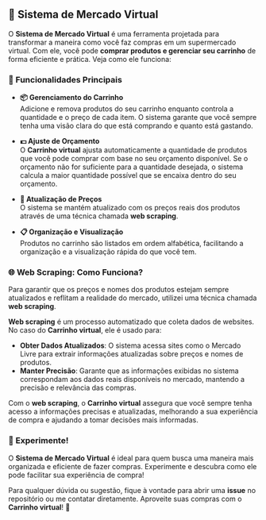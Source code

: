 ## 🛒 Sistema de Mercado Virtual

O **Sistema de Mercado Virtual** é uma ferramenta projetada para transformar a maneira como você faz compras em um supermercado virtual. Com ele, você pode **comprar produtos e gerenciar seu carrinho** de forma eficiente e prática. Veja como ele funciona:

### 🎯 Funcionalidades Principais

- **📦 Gerenciamento do Carrinho**  
  Adicione e remova produtos do seu carrinho enquanto controla a quantidade e o preço de cada item. O sistema garante que você sempre tenha uma visão clara do que está comprando e quanto está gastando.

- **💵 Ajuste de Orçamento**  
  O **Carrinho virtual** ajusta automaticamente a quantidade de produtos que você pode comprar com base no seu orçamento disponível. Se o orçamento não for suficiente para a quantidade desejada, o sistema calcula a maior quantidade possível que se encaixa dentro do seu orçamento.

- **🔄 Atualização de Preços**  
  O sistema se mantém atualizado com os preços reais dos produtos através de uma técnica chamada **web scraping**.

- **📋 Organização e Visualização**  
  Produtos no carrinho são listados em ordem alfabética, facilitando a organização e a visualização rápida do que você tem.

### 🌐 Web Scraping: Como Funciona?

Para garantir que os preços e nomes dos produtos estejam sempre atualizados e reflitam a realidade do mercado, utilizei uma técnica chamada **web scraping**. 

**Web scraping** é um processo automatizado que coleta dados de websites. No caso do **Carrinho virtual**, ele é usado para:

- **Obter Dados Atualizados**: O sistema acessa sites como o Mercado Livre para extrair informações atualizadas sobre preços e nomes de produtos.
- **Manter Precisão**: Garante que as informações exibidas no sistema correspondam aos dados reais disponíveis no mercado, mantendo a precisão e relevância das compras.

Com o **web scraping**, o **Carrinho virtual** assegura que você sempre tenha acesso a informações precisas e atualizadas, melhorando a sua experiência de compra e ajudando a tomar decisões mais informadas.

### 🚀 Experimente!

O **Sistema de Mercado Virtual** é ideal para quem busca uma maneira mais organizada e eficiente de fazer compras. Experimente e descubra como ele pode facilitar sua experiência de compra!

Para qualquer dúvida ou sugestão, fique à vontade para abrir uma **issue** no repositório ou me contatar diretamente. Aproveite suas compras com o **Carrinho virtual**! 🎉
